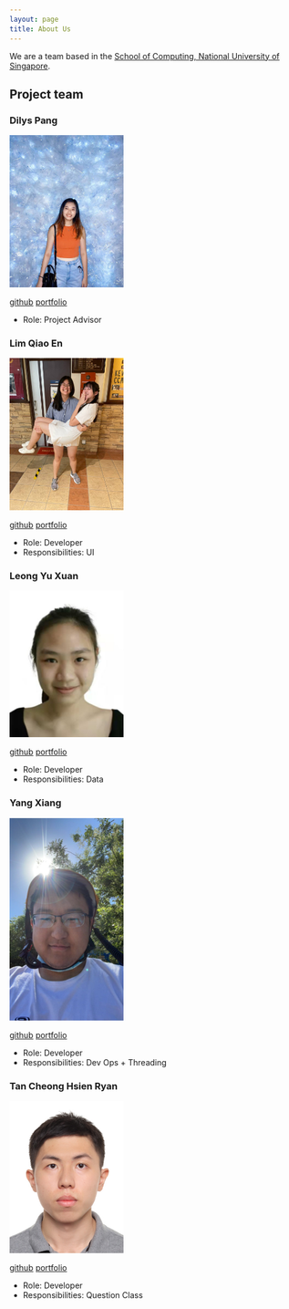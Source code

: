 ```yaml
---
layout: page
title: About Us
---
```


We are a team based in the [School of Computing, National University of Singapore](http://www.comp.nus.edu.sg).


## Project team

### Dilys Pang

<img src="images/dilys.png" width="200px">

[github](https://github.com/Dilysss)
[portfolio](team/dilysss.md)

* Role: Project Advisor

### Lim Qiao En

<img src="images/qiaoen.png" width="200px">

[github](http://github.com/qiaoen17)
[portfolio](team/qiaoen17.md)

* Role: Developer
* Responsibilities: UI

### Leong Yu Xuan 

<img src="images/yuxuan.png" width="200px">

[github](http://github.com/yuxuanleong)
[portfolio](team/yuxuanleong.md)

* Role: Developer
* Responsibilities: Data

### Yang Xiang

<img src="images/shawn532.png" width="200px">

[github](http://github.com/shawn532)
[portfolio](team/johndoe.md)

* Role: Developer
* Responsibilities: Dev Ops + Threading

### Tan Cheong Hsien Ryan

<img src="images/ketamethane.png" width="200px">

[github](https://github.com/ketamethane)
[portfolio](team/ketamethane.md)

* Role: Developer
* Responsibilities: Question Class
